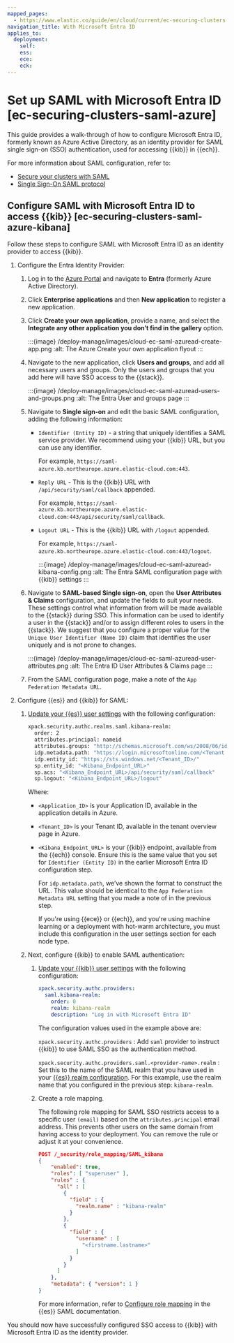 ```yaml
---
mapped_pages:
  - https://www.elastic.co/guide/en/cloud/current/ec-securing-clusters-saml-azure.html
navigation_title: With Microsoft Entra ID
applies_to:
  deployment:
    self:
    ess:
    ece:
    eck:
---
```

# Set up SAML with Microsoft Entra ID [ec-securing-clusters-saml-azure]

This guide provides a walk-through of how to configure Microsoft Entra ID, formerly known as Azure Active Directory, as an identity provider for SAML single sign-on (SSO) authentication, used for accessing {{kib}} in {{ech}}.

For more information about SAML configuration, refer to:

* [Secure your clusters with SAML](/deploy-manage/users-roles/cluster-or-deployment-auth/saml.md)
* [Single Sign-On SAML protocol](https://docs.microsoft.com/en-us/azure/active-directory/develop/single-sign-on-saml-protocol)


## Configure SAML with Microsoft Entra ID to access {{kib}} [ec-securing-clusters-saml-azure-kibana]

Follow these steps to configure SAML with Microsoft Entra ID as an identity provider to access {{kib}}.

1. Configure the Entra Identity Provider:

    1. Log in to the [Azure Portal](https://portal.azure.com/) and navigate to **Entra** (formerly Azure Active Directory).
    2. Click **Enterprise applications** and then **New application** to register a new application.
    3. Click **Create your own application**, provide a name, and select the **Integrate any other application you don’t find in the gallery** option.

        :::{image} /deploy-manage/images/cloud-ec-saml-azuread-create-app.png
        :alt: The Azure Create your own application flyout
        :::

    4. Navigate to the new application, click **Users and groups**, and add all necessary users and groups. Only the users and groups that you add here will have SSO access to the {{stack}}.

        :::{image} /deploy-manage/images/cloud-ec-saml-azuread-users-and-groups.png
        :alt: The Entra User and groups page
        :::

    5. Navigate to **Single sign-on** and edit the basic SAML configuration, adding the following information:

        * `Identifier (Entity ID)` - a string that uniquely identifies a SAML service provider. We recommend using your {{kib}} URL, but you can use any identifier.

            For example, `https://saml-azure.kb.northeurope.azure.elastic-cloud.com:443`.

        * `Reply URL` - This is the {{kib}} URL with `/api/security/saml/callback` appended.

            For example, `https://saml-azure.kb.northeurope.azure.elastic-cloud.com:443/api/security/saml/callback`.

        * `Logout URL` - This is the {{kib}} URL with `/logout` appended.

            For example, `https://saml-azure.kb.northeurope.azure.elastic-cloud.com:443/logout`.

            :::{image} /deploy-manage/images/cloud-ec-saml-azuread-kibana-config.png
            :alt: The Entra SAML configuration page with {{kib}} settings
            :::

    6. Navigate to **SAML-based Single sign-on**, open the **User Attributes & Claims** configuration, and update the fields to suit your needs. These settings control what information from  will be made available to the {{stack}} during SSO. This information can be used to identify a user in the {{stack}} and/or to assign different roles to users in the {{stack}}. We suggest that you configure a proper value for the `Unique User Identifier (Name ID)` claim that identifies the user uniquely and is not prone to changes.

        :::{image} /deploy-manage/images/cloud-ec-saml-azuread-user-attributes.png
        :alt: The Entra ID User Attributes & Claims page
        :::

    7. From the SAML configuration page, make a note of the `App Federation Metadata URL`.

2. Configure {{es}} and {{kib}} for SAML:

    1. [Update your {{es}} user settings](/deploy-manage/deploy/elastic-cloud/edit-stack-settings.md) with the following configuration:

        ```sh
        xpack.security.authc.realms.saml.kibana-realm:
          order: 2
          attributes.principal: nameid
          attributes.groups: "http://schemas.microsoft.com/ws/2008/06/identity/claims/groups"
          idp.metadata.path: "https://login.microsoftonline.com/<Tenant ID>/federationmetadata/2007-06/federationmetadata.xml?appid=<Application_ID>"
          idp.entity_id: "https://sts.windows.net/<Tenant_ID>/"
          sp.entity_id: "<Kibana_Endpoint_URL>"
          sp.acs: "<Kibana_Endpoint_URL>/api/security/saml/callback"
          sp.logout: "<Kibana_Endpoint_URL>/logout"
        ```

        Where:

        * `<Application_ID>` is your Application ID, available in the application details in Azure.
        * `<Tenant_ID>` is your Tenant ID, available in the tenant overview page in Azure.
        * `<Kibana_Endpoint_URL>` is your {{kib}} endpoint, available from the {{ech}} console. Ensure this is the same value that you set for `Identifier (Entity ID)` in the earlier Microsoft Entra ID configuration step.

            For `idp.metadata.path`, we’ve shown the format to construct the URL. This value should be identical to the `App Federation Metadata URL` setting that you made a note of in the previous step.

            If you're using {{ece}} or {{ech}}, and you're using machine learning or a deployment with hot-warm architecture, you must include this configuration in the user settings section for each node type.

    2. Next, configure {{kib}} to enable SAML authentication:
        1. [Update your {{kib}} user settings](/deploy-manage/deploy/elastic-cloud/edit-stack-settings.md) with the following configuration:

            ```yaml
            xpack.security.authc.providers:
              saml.kibana-realm:
                order: 0
                realm: kibana-realm
                description: "Log in with Microsoft Entra ID"
            ```

            The configuration values used in the example above are:

            `xpack.security.authc.providers`
            :   Add `saml` provider to instruct {{kib}} to use SAML SSO as the authentication method.

            `xpack.security.authc.providers.saml.<provider-name>.realm`
            :   Set this to the name of the SAML realm that you have used in your [{{es}} realm configuration](/deploy-manage/users-roles/cluster-or-deployment-auth/saml.md#saml-create-realm). For this example, use the realm name that you configured in the previous step: `kibana-realm`.

        2. Create a role mapping.

            The following role mapping for SAML SSO restricts access to a specific user `(email)` based on the `attributes.principal` email address. This prevents other users on the same domain from having access to your deployment. You can remove the rule or adjust it at your convenience.

            ```json
            POST /_security/role_mapping/SAML_kibana
            {
                "enabled": true,
                "roles": [ "superuser" ],
                "rules" : {
                  "all" : [
                    {
                      "field" : {
                        "realm.name" : "kibana-realm"
                      }
                    },
                    {
                      "field" : {
                        "username" : [
                          "<firstname.lastname>"
                        ]
                      }
                    }
                  ]
                },
                "metadata": { "version": 1 }
            }
            ```

            For more information, refer to [Configure role mapping](/deploy-manage/users-roles/cluster-or-deployment-auth/saml.md#saml-role-mapping) in the {{es}} SAML documentation.


You should now have successfully configured SSO access to {{kib}} with Microsoft Entra ID as the identity provider.
